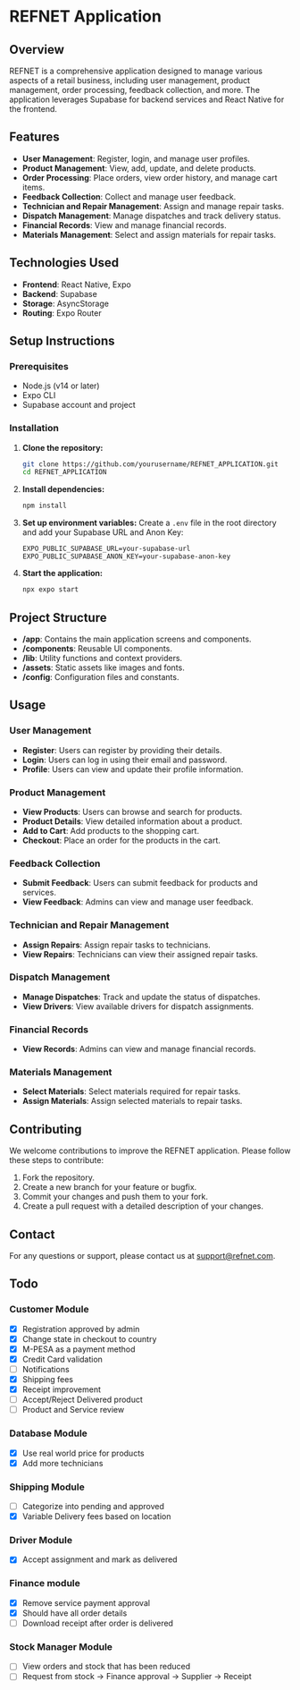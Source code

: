 # REFNET Application

## Overview

REFNET is a comprehensive application designed to manage various aspects of a retail business, including user management, product management, order processing, feedback collection, and more. The application leverages Supabase for backend services and React Native for the frontend.

## Features

- **User Management**: Register, login, and manage user profiles.
- **Product Management**: View, add, update, and delete products.
- **Order Processing**: Place orders, view order history, and manage cart items.
- **Feedback Collection**: Collect and manage user feedback.
- **Technician and Repair Management**: Assign and manage repair tasks.
- **Dispatch Management**: Manage dispatches and track delivery status.
- **Financial Records**: View and manage financial records.
- **Materials Management**: Select and assign materials for repair tasks.

## Technologies Used

- **Frontend**: React Native, Expo
- **Backend**: Supabase
- **Storage**: AsyncStorage
- **Routing**: Expo Router

## Setup Instructions

### Prerequisites

- Node.js (v14 or later)
- Expo CLI
- Supabase account and project

### Installation

1. **Clone the repository:**

   ```bash
   git clone https://github.com/yourusername/REFNET_APPLICATION.git
   cd REFNET_APPLICATION
   ```

2. **Install dependencies:**

   ```bash
   npm install
   ```

3. **Set up environment variables:**
   Create a `.env` file in the root directory and add your Supabase URL and Anon Key:

   ```env
   EXPO_PUBLIC_SUPABASE_URL=your-supabase-url
   EXPO_PUBLIC_SUPABASE_ANON_KEY=your-supabase-anon-key
   ```

4. **Start the application:**
   ```bash
   npx expo start
   ```

## Project Structure

- **/app**: Contains the main application screens and components.
- **/components**: Reusable UI components.
- **/lib**: Utility functions and context providers.
- **/assets**: Static assets like images and fonts.
- **/config**: Configuration files and constants.

## Usage

### User Management

- **Register**: Users can register by providing their details.
- **Login**: Users can log in using their email and password.
- **Profile**: Users can view and update their profile information.

### Product Management

- **View Products**: Users can browse and search for products.
- **Product Details**: View detailed information about a product.
- **Add to Cart**: Add products to the shopping cart.
- **Checkout**: Place an order for the products in the cart.

### Feedback Collection

- **Submit Feedback**: Users can submit feedback for products and services.
- **View Feedback**: Admins can view and manage user feedback.

### Technician and Repair Management

- **Assign Repairs**: Assign repair tasks to technicians.
- **View Repairs**: Technicians can view their assigned repair tasks.

### Dispatch Management

- **Manage Dispatches**: Track and update the status of dispatches.
- **View Drivers**: View available drivers for dispatch assignments.

### Financial Records

- **View Records**: Admins can view and manage financial records.

### Materials Management

- **Select Materials**: Select materials required for repair tasks.
- **Assign Materials**: Assign selected materials to repair tasks.

## Contributing

We welcome contributions to improve the REFNET application. Please follow these steps to contribute:

1. Fork the repository.
2. Create a new branch for your feature or bugfix.
3. Commit your changes and push them to your fork.
4. Create a pull request with a detailed description of your changes.

## Contact

For any questions or support, please contact us at support@refnet.com.

## Todo

### Customer Module

- [x] Registration approved by admin
- [x] Change state in checkout to country
- [x] M-PESA as a payment method
- [x] Credit Card validation
- [ ] Notifications
- [x] Shipping fees
- [x] Receipt improvement
- [ ] Accept/Reject Delivered product
- [ ] Product and Service review

### Database Module

- [x] Use real world price for products
- [x] Add more technicians

### Shipping Module

- [ ] Categorize into pending and approved
- [x] Variable Delivery fees based on location

### Driver Module

- [x] Accept assignment and mark as delivered

### Finance module

- [x] Remove service payment approval
- [x] Should have all order details
- [ ] Download receipt after order is delivered

### Stock Manager Module
- [ ] View orders and stock that has been reduced
- [ ] Request from stock -> Finance approval -> Supplier -> Receipt
